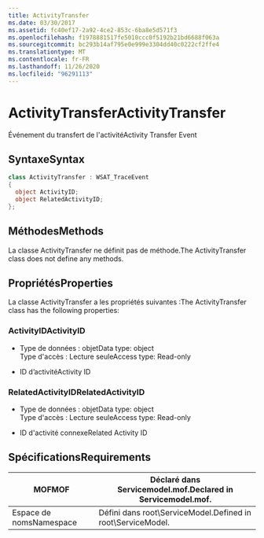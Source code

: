 ```yaml
---
title: ActivityTransfer
ms.date: 03/30/2017
ms.assetid: fc40ef17-2a92-4ce2-853c-6ba8e5d571f3
ms.openlocfilehash: f1978881517fe5010ccc0f5192b21bd6688f063a
ms.sourcegitcommit: bc293b14af795e0e999e3304dd40c0222cf2ffe4
ms.translationtype: MT
ms.contentlocale: fr-FR
ms.lasthandoff: 11/26/2020
ms.locfileid: "96291113"
---
```

# <a name="activitytransfer"></a><span data-ttu-id="683aa-102">ActivityTransfer</span><span class="sxs-lookup"><span data-stu-id="683aa-102">ActivityTransfer</span></span>

<span data-ttu-id="683aa-103">Événement du transfert de l'activité</span><span class="sxs-lookup"><span data-stu-id="683aa-103">Activity Transfer Event</span></span>  
  
## <a name="syntax"></a><span data-ttu-id="683aa-104">Syntaxe</span><span class="sxs-lookup"><span data-stu-id="683aa-104">Syntax</span></span>  
  
```csharp
class ActivityTransfer : WSAT_TraceEvent  
{  
  object ActivityID;  
  object RelatedActivityID;  
};  
```  
  
## <a name="methods"></a><span data-ttu-id="683aa-105">Méthodes</span><span class="sxs-lookup"><span data-stu-id="683aa-105">Methods</span></span>  

 <span data-ttu-id="683aa-106">La classe ActivityTransfer ne définit pas de méthode.</span><span class="sxs-lookup"><span data-stu-id="683aa-106">The ActivityTransfer class does not define any methods.</span></span>  
  
## <a name="properties"></a><span data-ttu-id="683aa-107">Propriétés</span><span class="sxs-lookup"><span data-stu-id="683aa-107">Properties</span></span>  

 <span data-ttu-id="683aa-108">La classe ActivityTransfer a les propriétés suivantes :</span><span class="sxs-lookup"><span data-stu-id="683aa-108">The ActivityTransfer class has the following properties:</span></span>  
  
### <a name="activityid"></a><span data-ttu-id="683aa-109">ActivityID</span><span class="sxs-lookup"><span data-stu-id="683aa-109">ActivityID</span></span>  
  
- <span data-ttu-id="683aa-110">Type de données : objet</span><span class="sxs-lookup"><span data-stu-id="683aa-110">Data type: object</span></span>  
    <span data-ttu-id="683aa-111">Type d'accès : Lecture seule</span><span class="sxs-lookup"><span data-stu-id="683aa-111">Access type: Read-only</span></span>  
  
- <span data-ttu-id="683aa-112">ID d’activité</span><span class="sxs-lookup"><span data-stu-id="683aa-112">Activity ID</span></span>  
  
### <a name="relatedactivityid"></a><span data-ttu-id="683aa-113">RelatedActivityID</span><span class="sxs-lookup"><span data-stu-id="683aa-113">RelatedActivityID</span></span>  
  
- <span data-ttu-id="683aa-114">Type de données : objet</span><span class="sxs-lookup"><span data-stu-id="683aa-114">Data type: object</span></span>  
    <span data-ttu-id="683aa-115">Type d'accès : Lecture seule</span><span class="sxs-lookup"><span data-stu-id="683aa-115">Access type: Read-only</span></span>  
  
- <span data-ttu-id="683aa-116">ID d'activité connexe</span><span class="sxs-lookup"><span data-stu-id="683aa-116">Related Activity ID</span></span>  
  
## <a name="requirements"></a><span data-ttu-id="683aa-117">Spécifications</span><span class="sxs-lookup"><span data-stu-id="683aa-117">Requirements</span></span>  
  
|<span data-ttu-id="683aa-118">MOF</span><span class="sxs-lookup"><span data-stu-id="683aa-118">MOF</span></span>|<span data-ttu-id="683aa-119">Déclaré dans Servicemodel.mof.</span><span class="sxs-lookup"><span data-stu-id="683aa-119">Declared in Servicemodel.mof.</span></span>|  
|---------|-----------------------------------|  
|<span data-ttu-id="683aa-120">Espace de noms</span><span class="sxs-lookup"><span data-stu-id="683aa-120">Namespace</span></span>|<span data-ttu-id="683aa-121">Défini dans root\ServiceModel.</span><span class="sxs-lookup"><span data-stu-id="683aa-121">Defined in root\ServiceModel.</span></span>|
